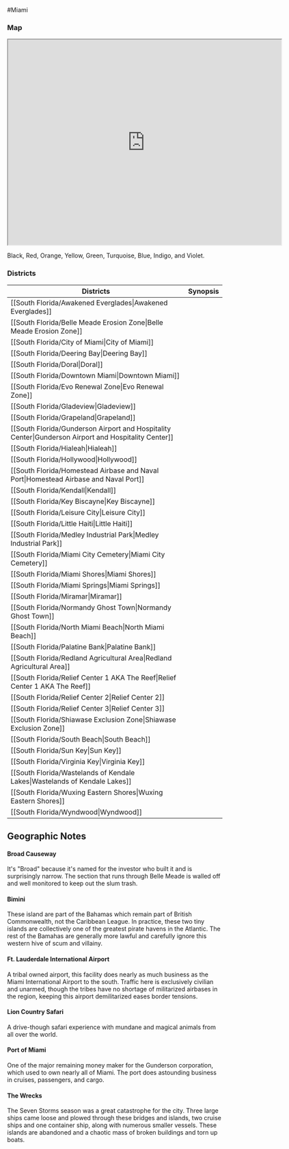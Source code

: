 #Miami 
### Map

<iframe src="https://www.google.com/maps/d/embed?mid=11K52_ysZGNSW0731w-LDl6w39vgipLU&ehbc=2E312F" width="640" height="480"></iframe>

 Black, Red, Orange, Yellow, Green, Turquoise, Blue, Indigo, and Violet. 

### Districts

| Districts                                                                                  | Synopsis |
| --------------------------------------------------------------------------- | -------- |
| [[South Florida/Awakened Everglades\|Awakened Everglades]]                                           |          |
| [[South Florida/Belle Meade Erosion Zone\|Belle Meade Erosion Zone]]                                 |          |
| [[South Florida/City of Miami\|City of Miami]]                                                       |          |
| [[South Florida/Deering Bay\|Deering Bay]]                                                           |          |
| [[South Florida/Doral\|Doral]]                                                                       |          |
| [[South Florida/Downtown Miami\|Downtown Miami]]                                                     |          |
| [[South Florida/Evo Renewal Zone\|Evo Renewal Zone]]                                                 |          |
| [[South Florida/Gladeview\|Gladeview]]                                                               |          |
| [[South Florida/Grapeland\|Grapeland]]                                                               |          |
| [[South Florida/Gunderson Airport and Hospitality Center\|Gunderson Airport and Hospitality Center]] |          |
| [[South Florida/Hialeah\|Hialeah]]                                                                   |          |
| [[South Florida/Hollywood\|Hollywood]]                                                               |          |
| [[South Florida/Homestead Airbase and Naval Port\|Homestead Airbase and Naval Port]]                 |          |
| [[South Florida/Kendall\|Kendall]]                                                                   |          |
| [[South Florida/Key Biscayne\|Key Biscayne]]                                                         |          |
| [[South Florida/Leisure City\|Leisure City]]                                                         |          |
| [[South Florida/Little Haiti\|Little Haiti]]                                                         |          |
| [[South Florida/Medley Industrial Park\|Medley Industrial Park]]                                     |          |
| [[South Florida/Miami City Cemetery\|Miami City Cemetery]]                                           |          |
| [[South Florida/Miami Shores\|Miami Shores]]                                                         |          |
| [[South Florida/Miami Springs\|Miami Springs]]                                                       |          |
| [[South Florida/Miramar\|Miramar]]                                                                   |          |
| [[South Florida/Normandy Ghost Town\|Normandy Ghost Town]]                                           |          |
| [[South Florida/North Miami Beach\|North Miami Beach]]                                               |          |
| [[South Florida/Palatine Bank\|Palatine Bank]]                                                       |          |
| [[South Florida/Redland Agricultural Area\|Redland Agricultural Area]]                               |          |
| [[South Florida/Relief Center 1 AKA The Reef\|Relief Center 1 AKA The Reef]]                         |          |
| [[South Florida/Relief Center 2\|Relief Center 2]]                                                   |          |
| [[South Florida/Relief Center 3\|Relief Center 3]]                                                   |          |
| [[South Florida/Shiawase Exclusion Zone\|Shiawase Exclusion Zone]]                                   |          |
| [[South Florida/South Beach\|South Beach]]                                                           |          |
| [[South Florida/Sun Key\|Sun Key]]                                                                   |          |
| [[South Florida/Virginia Key\|Virginia Key]]                                                         |          |
| [[South Florida/Wastelands of Kendale Lakes\|Wastelands of Kendale Lakes]]                           |          |
| [[South Florida/Wuxing Eastern Shores\|Wuxing Eastern Shores]]                                       |          |
| [[South Florida/Wyndwood\|Wyndwood]]                                                                 |          |

## Geographic Notes

#### Broad Causeway

It's "Broad" because it's named for the investor who built it and is surprisingly narrow. The section that runs through Belle Meade is walled off and well monitored to keep out the slum trash.

#### Bimini

These island are part of the Bahamas which remain part of British Commonwealth, not the Caribbean League. In practice, these two tiny islands are collectively one of the greatest pirate havens in the Atlantic. The rest of the Bamahas are generally more lawful and carefully ignore this western hive of scum and villainy.
#### Ft. Lauderdale International Airport

A tribal owned airport, this facility does nearly as much business as the Miami International Airport to the south. Traffic here is exclusively civilian and unarmed, though the tribes have no shortage of militarized airbases in the region, keeping this airport demilitarized eases border tensions.

#### Lion Country Safari

A drive-though safari experience with mundane and magical animals from all over the world.

#### Port of Miami

One of the major remaining money maker for the Gunderson corporation, which used to own nearly all of Miami. The port does astounding business in cruises, passengers, and cargo.

#### The Wrecks

The Seven Storms season was a great catastrophe for the city. Three large ships came loose and plowed through these bridges and islands, two cruise ships and one container ship, along with numerous smaller vessels. These islands are abandoned and a chaotic mass of broken buildings and torn up boats.
